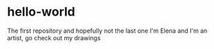 # hello-world
The first repository and hopefully not the last one
I'm Elena and I'm an artist, go check out my drawings

